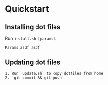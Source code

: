 # Quickstart
## Installing dot files
Run `install.sh [params]`.

`Params
  asdf
  asdf
`
## Updating dot files
    1. Run `update.sh` to copy dotfiles from home
    2. `git commit && git push`
